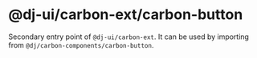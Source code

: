 # @dj-ui/carbon-ext/carbon-button

Secondary entry point of `@dj-ui/carbon-ext`. It can be used by importing from `@dj/carbon-components/carbon-button`.
